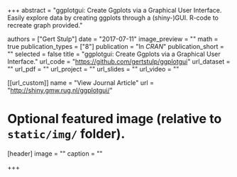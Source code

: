 +++
abstract = "ggplotgui: Create Ggplots via a Graphical User Interface. Easily explore data by creating ggplots through a (shiny-)GUI. R-code to recreate graph provided."

authors = ["Gert Stulp"]
date = "2017-07-11"
image_preview = ""
math = true
publication_types = ["8"]
publication = "In *CRAN*"
publication_short = ""
selected = false
title = "ggplotgui: Create Ggplots via a Graphical User Interface."
url_code = "https://github.com/gertstulp/ggplotgui"
url_dataset = ""
url_pdf = ""
url_project = ""
url_slides = ""
url_video = ""

[[url_custom]]
name = "View Journal Article"
url = "http://shiny.gmw.rug.nl/ggplotgui/"

# Optional featured image (relative to `static/img/` folder).
[header]
image = ""
caption = ""

+++
